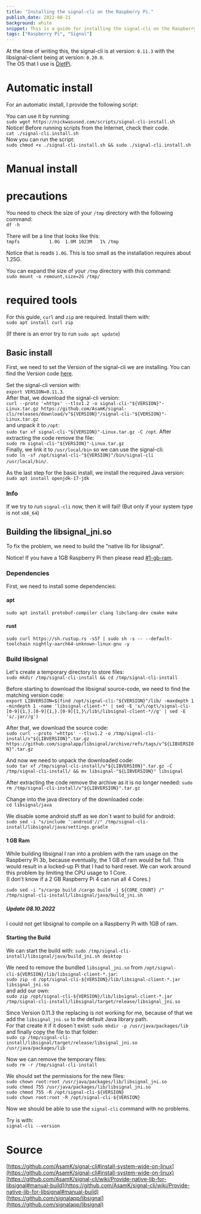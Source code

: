 ```yaml
---
title: "Installing the signal-cli on the Raspberry Pi."
publish_date: 2022-08-21
background: white
snippet: This is a guide for installing the signal-cli on the Raspberry Pi.
tags: ["Raspberry Pi", "Signal"]
---
```


At the time of writing this, the signal-cli is at version: `0.11.3` with the libsignal-client being at version: `0.20.0`.  
The OS that I use is [DietPi](https://github.com/MichaIng/DietPi).

# Automatic install

For an automatic install, I provide the following script:  

You can use it by running:  
`sudo wget https://nickwasused.com/scripts/signal-cli-install.sh`  
Notice! Before running scripts from the Internet, check their code.  
`cat ./signal-cli.install.sh`  
Now you can run the script:  
`sudo chmod +x ./signal-cli-install.sh && sudo ./signal-cli.install.sh`  


# Manual install

# precautions

You need to check the size of your `/tmp` directory with the following command:  
`df -h`

There will be a line that looks like this:  
`tmpfs           1.0G  1.0M 1023M   1% /tmp`

Notice that is reads `1.0G`. This is too small as the installation requires about 1.25G.

You can expand the size of your `/tmp` directory with this command:  
`sudo mount -o remount,size=2G /tmp/`

# required tools

For this guide, `curl` and `zip` are required. Install them with:  
`sudo apt install curl zip`

(If there is an error try to run `sudo apt update`)

## Basic install
First, we need to set the Version of the signal-cli we are installing. You can find the Version code [here](https://github.com/AsamK/signal-cli/releases).  
 
Set the signal-cli version with:   
`export VERSION=0.11.3`.  
After that, we download the signal-cli version:  
`curl --proto '=https' --tlsv1.2 -o signal-cli-"${VERSION}"-Linux.tar.gz https://github.com/AsamK/signal-cli/releases/download/v"${VERSION}"/signal-cli-"${VERSION}"-Linux.tar.gz`  
and unpack it to `/opt`:  
`sudo tar xf signal-cli-"${VERSION}"-Linux.tar.gz -C /opt`. 
After extracting the code remove the file:  
`sudo rm signal-cli-"${VERSION}"-Linux.tar.gz`  
Finally, we link it to `/usr/local/bin` so we can use the signal-cli:  
`sudo ln -sf /opt/signal-cli-"${VERSION}"/bin/signal-cli /usr/local/bin/`.  

As the last step for the basic install, we install the required Java version:  
`sudo apt install openjdk-17-jdk`

### Info

If we try to run `signal-cli` now, then it will fail! (But only if your system type is not `x86_64`)

## Building the libsignal_jni.so

To fix the problem, we need to build the "native lib for libsignal".

Notice! If you have a 1GB Raspberry Pi then please read [#1-gb-ram](#1-gb-ram).

### Dependencies

First, we need to install some dependencies:  
  
#### apt
`sudo apt install protobuf-compiler clang libclang-dev cmake make`  

#### rust
`sudo curl https://sh.rustup.rs -sSf | sudo sh -s -- --default-toolchain nightly-aarch64-unknown-linux-gnu -y` 

### Build libsignal

Let's create a temporary directory to store files:  
`sudo mkdir /tmp/signal-cli-install && cd /tmp/signal-cli-install`

Before starting to download the libsignal source-code, we need to find the matching version code:   
`export LIBVERSION=$(find /opt/signal-cli-"${VERSION}"/lib/ -maxdepth 1 -mindepth 1 -name 'libsignal-client-*' | sed -E 's/\/opt\/signal-cli-[0-9]{1,}.[0-9]{1,}.[0-9]{1,}\/lib\/libsignal-client-*//g' | sed -E 's/.jar//g')`  

After that, we download the source code:  
`sudo curl --proto '=https' --tlsv1.2 -o /tmp/signal-cli-install/v"${LIBVERSION}".tar.gz https://github.com/signalapp/libsignal/archive/refs/tags/v"${LIBVERSION}".tar.gz`

And now we need to unpack the downloaded code:  
`sudo tar xf /tmp/signal-cli-install/v"${LIBVERSION}".tar.gz -C /tmp/signal-cli-install/ && mv libsignal-"${LIBVERSION}" libsignal`   

After extracting the code remove the archive as it is no longer needed:
`sudo rm /tmp/signal-cli-install/v"${LIBVERSION}".tar.gz`

Change into the java directory of the downloaded code:  
`cd libsignal/java`  

We disable some android stuff as we don\`t want to build for android:  
`sudo sed -i "s/include ':android'//" /tmp/signal-cli-install/libsignal/java/settings.gradle`  

#### 1 GB Ram

While building libsignal I ran into a problem with the ram usage on the Raspberry Pi 3b, because eventually, the 1 GB of ram would be full. This would result in a locked-up Pi that I had to hard reset. We can work around this problem by limiting the CPU usage to 1 Core.  
(I don't know if a 2 GB Raspberry Pi 4 can run all 4 Cores.)

`sudo sed -i "s/cargo build /cargo build -j ${CORE_COUNT} /" /tmp/signal-cli-install/libsignal/java/build_jni.sh`

##### Update 08.10.2022

I could not get libsignal to compile on a Raspberry Pi with 1GB of ram.  

#### Starting the Build

We can start the build with: 
`sudo /tmp/signal-cli-install/libsignal/java/build_jni.sh desktop`  

We need to remove the bundled `libsignal_jni.so` from `/opt/signal-cli-${VERSION}/lib/libsignal-client-*.jar`:  
`sudo zip -d /opt/signal-cli-${VERSION}/lib/libsignal-client-*.jar libsignal_jni.so`  
and add our own:  
`sudo zip /opt/signal-cli-${VERSION}/lib/libsignal-client-*.jar /tmp/signal-cli-install/libsignal/target/release/libsignal_jni.so`

Since Version 0.11.3 the replacing is not working for me, because of that we add the `libsignal_jni.so` to the default Java library path.  
For that create it if it dosen\`t exist: 
`sudo mkdir -p /usr/java/packages/lib`  
and finally copy the file to that folder:  
`sudo cp /tmp/signal-cli-install/libsignal/target/release/libsignal_jni.so /usr/java/packages/lib`

Now we can remove the temporary files:  
`sudo rm -r /tmp/signal-cli-install`

We should set the permissions for the new files:  
`sudo chown root:root /usr/java/packages/lib/libsignal_jni.so`  
`sudo chmod 755 /usr/java/packages/lib/libsignal_jni.so`  
`sudo chmod 755 -R /opt/signal-cli-${VERSION}`  
`sudo chown root:root -R /opt/signal-cli-${VERSION}`

Now we should be able to use the `signal-cli` command with no problems.

Try is with:  
`signal-cli --version`

# Source

[https://github.com/AsamK/signal-cli#install-system-wide-on-linux](https://github.com/AsamK/signal-cli#install-system-wide-on-linux)
[https://github.com/AsamK/signal-cli/wiki/Provide-native-lib-for-libsignal#manual-build](https://github.com/AsamK/signal-cli/wiki/Provide-native-lib-for-libsignal#manual-build)  
[https://github.com/signalapp/libsignal](https://github.com/signalapp/libsignal)
